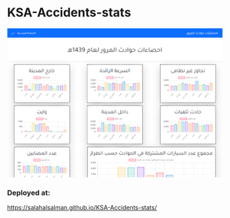 # KSA-Accidents-stats
![Website Pic](https://github.com/SalahAlsalman/KSA-Accidents-stats/blob/master/image/website.png)

### Deployed at: 
https://salahalsalman.github.io/KSA-Accidents-stats/
